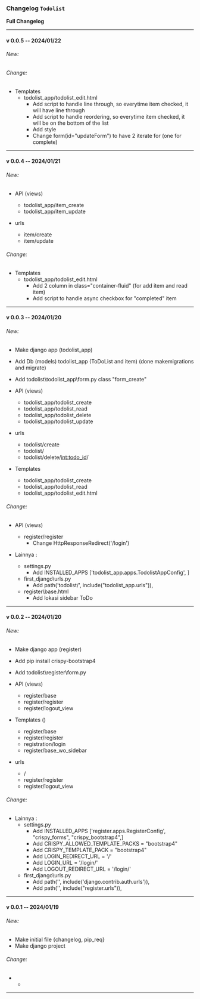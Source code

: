 ### Changelog `Todolist`
<b>Full Changelog</b>

---
#### v 0.0.5 -- 2024/01/22
###### New:

###### Change:
* Templates 
    * todolist_app/todolist_edit.html
        * Add script to handle line through, so everytime item checked, it will have line through
        * Add script to handle reordering, so everytime item checked, it will be on the bottom of the list
        * Add style
        * Change form(id="updateForm") to have 2 iterate for (one for complete)

---
#### v 0.0.4 -- 2024/01/21
###### New:
* API (views)
    * todolist_app/item_create
    * todolist_app/item_update

* urls
    * item/create
    * item/update

###### Change:
* Templates 
    * todolist_app/todolist_edit.html
        * Add 2 column in class="container-fluid" (for add item and read item)
        * Add script to handle async checkbox for "completed" item

---
#### v 0.0.3 -- 2024/01/20
###### New:
* Make django app (todolist_app)
* Add Db (models) todolist_app (ToDoList and item) (done makemigrations and migrate)
* Add todolist\todolist_app\form.py class "form_create"

* API (views)
    * todolist_app/todolist_create
    * todolist_app/todolist_read
    * todolist_app/todolist_delete
    * todolist_app/todolist_update

* urls
    * todolist/create
    * todolist/
    * todolist/delete/<int:todo_id>/

* Templates 
    * todolist_app/todolist_create
    * todolist_app/todolist_read
    * todolist_app/todolist_edit.html


###### Change:
* API (views)
    * register/register
        * Change HttpResponseRedirect('/login')
    
* Lainnya :
    * settings.py 
        * Add INSTALLED_APPS ['todolist_app.apps.TodolistAppConfig', ]
    * first_django\urls.py
        * Add path('todolist/', include("todolist_app.urls")),
    * register\base.html
        * Add lokasi sidebar ToDo

---
#### v 0.0.2 -- 2024/01/20
###### New:
* Make django app (register)
* Add pip install crispy-bootstrap4
* Add todolist\register\form.py

* API (views)
    * register/base
    * register/register
    * register/logout_view

* Templates ()
    * register/base
    * register/register
    * registration/login
    * register/base_wo_sidebar

* urls
    * /
    * register/register
    * register/logout_view
    

###### Change:
* Lainnya :
    * settings.py 
        * Add INSTALLED_APPS ['register.apps.RegisterConfig', "crispy_forms", "crispy_bootstrap4",]
        * Add CRISPY_ALLOWED_TEMPLATE_PACKS = "bootstrap4"
        * Add CRISPY_TEMPLATE_PACK = "bootstrap4"
        * Add LOGIN_REDIRECT_URL = '/'
        * Add LOGIN_URL = '/login/'
        * Add LOGOUT_REDIRECT_URL = '/login/'
    * first_django\urls.py
        * Add path('', include('django.contrib.auth.urls')),
        * Add path('', include("register.urls")),

---

#### v 0.0.1 -- 2024/01/19
###### New:
* Make initial file {changelog, pip_req}
* Make django project

###### Change:
* -

---
